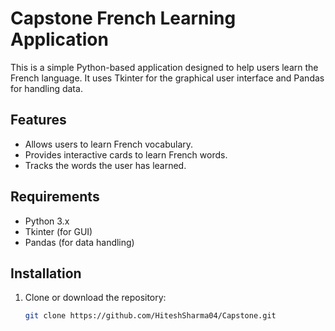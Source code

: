 # Capstone French Learning Application

This is a simple Python-based application designed to help users learn the French language. It uses Tkinter for the graphical user interface and Pandas for handling data.

## Features

- Allows users to learn French vocabulary.
- Provides interactive cards to learn French words.
- Tracks the words the user has learned.

## Requirements

- Python 3.x
- Tkinter (for GUI)
- Pandas (for data handling)

## Installation

1. Clone or download the repository:
   ```bash
   git clone https://github.com/HiteshSharma04/Capstone.git
